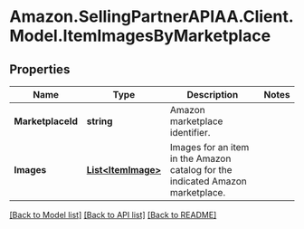 # Amazon.SellingPartnerAPIAA.Client.Model.ItemImagesByMarketplace
## Properties

Name | Type | Description | Notes
------------ | ------------- | ------------- | -------------
**MarketplaceId** | **string** | Amazon marketplace identifier. | 
**Images** | [**List&lt;ItemImage&gt;**](ItemImage.md) | Images for an item in the Amazon catalog for the indicated Amazon marketplace. | 

[[Back to Model list]](../README.md#documentation-for-models) [[Back to API list]](../README.md#documentation-for-api-endpoints) [[Back to README]](../README.md)

